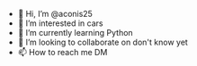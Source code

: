 - 👋 Hi, I’m @aconis25
- 👀 I’m interested in cars
- 🌱 I’m currently learning Python
- 💞️ I’m looking to collaborate on don't know yet
- 📫 How to reach me DM

<!---
aconis25/aconis25 is a ✨ special ✨ repository because its `README.md` (this file) appears on your GitHub profile.
You can click the Preview link to take a look at your changes.
--->
